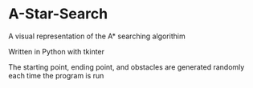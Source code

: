 # A-Star-Search
A visual representation of the A* searching algorithim

Written in Python with tkinter

The starting point, ending point, and obstacles are generated randomly each time the program is run
